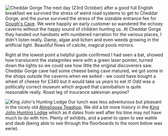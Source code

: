 ![Cheddar Gorge](cheddar_gorge.JPG)
The next day (23rd October)
after a good full English breakfast we survived the stress of weird road systems to get to
Cheddar Gorge, and the purse survived the stress of the sizeable entrance fee for
[Gough's Cave](https://www.cheddargorge.co.uk/explore/goughs-cave). We were happily an early
customer so wandered the echoey caverns without the happy sound of children hunting us.
At Cheddar Gorge they handed out handsets with numbered narration for the various
places, I didn't listen really. Damp, algae and lichen and even weeds growing in the
artificial light. Beautiful flows of calcite, magical pools mirrors.

Right at the lowest point a helpful guide confirmed I had seen a bat, showed how translucent
the stalagmites were with a green laser pointer, turned down the lights so we could see how
little the original discoverers saw. Cheddar Gorge cave had some cheese being cave matured,
we got some in the shops outside the caverns when we exited - we could have bought a wheel
of cheese for &pound;340 but it would take us years to eat it! Odd was a politically correct
museum which argued that cannibalism is quite reasonable really. Roast leg of insurance
salesman anyone?

![King John's Hunting Lodge](hunting_lodge.JPG)
Our lunch was less adventurous but pleasant in the nicely old
[Almshouse Teashop](http://thealmshouseteashop.co.uk/). We did a bit more history in the
[King John Hunting Lodge](https://www.nationaltrust.org.uk/king-johns-hunting-lodge) which
as it dates from well after his time may not have much to do with him. Plenty of exhibits,
and a panel to open to see wattle and daub (being able to see through the floorboards to the
room below was eerie).
